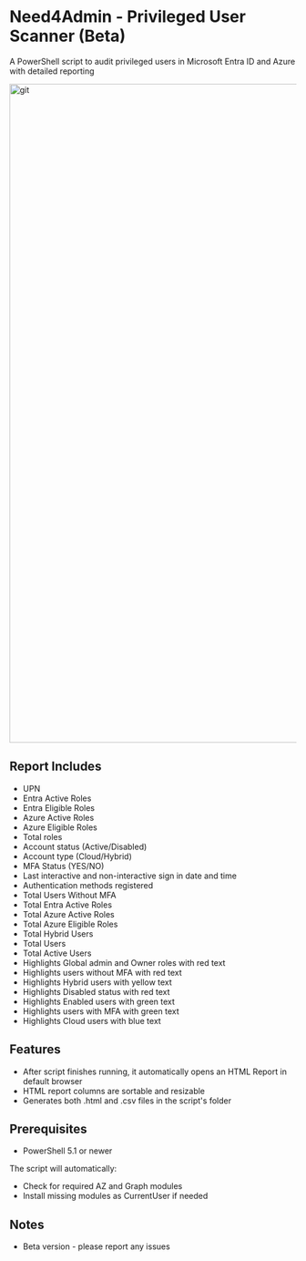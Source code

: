 # Need4Admin - Privileged User Scanner (Beta)

A PowerShell script to audit privileged users in Microsoft Entra ID and Azure with detailed reporting

<img width="2222" height="1157" alt="git" src="https://github.com/user-attachments/assets/abbbfac2-7aee-411b-9b85-587218f47e4b" />

## Report Includes
- UPN
- Entra Active Roles
- Entra Eligible Roles
- Azure Active Roles
- Azure Eligible Roles
- Total roles 
- Account status (Active/Disabled)
- Account type (Cloud/Hybrid)
- MFA Status (YES/NO)
- Last interactive and non-interactive sign in date and time
- Authentication methods registered
- Total Users Without MFA 
- Total Entra Active Roles 
- Total Azure Active Roles 
- Total Azure Eligible Roles
- Total Hybrid Users
- Total Users
- Total Active Users
- Highlights Global admin and Owner roles with red text
- Highlights users without MFA with red text
- Highlights Hybrid users with yellow text
- Highlights Disabled status with red text
- Highlights Enabled users with green text
- Highlights users with MFA with green text
- Highlights Cloud users with blue text

## Features
- After script finishes running, it automatically opens an HTML Report in default browser
- HTML report columns are sortable and resizable
- Generates both .html and .csv files in the script's folder

## Prerequisites
- PowerShell 5.1 or newer

The script will automatically:
- Check for required AZ and Graph modules
- Install missing modules as CurrentUser if needed

## Notes
- Beta version - please report any issues
